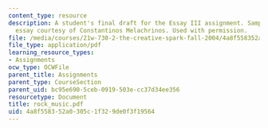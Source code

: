 ```yaml
---
content_type: resource
description: A student's final draft for the Essay III assignment. Sample student
  essay courtesy of Constantinos Melachrinos. Used with permission.
file: /media/courses/21w-730-2-the-creative-spark-fall-2004/4a8f558352a0305c1f329de0f3f19564_rock_music.pdf
file_type: application/pdf
learning_resource_types:
- Assignments
ocw_type: OCWFile
parent_title: Assignments
parent_type: CourseSection
parent_uid: bc95e690-5ceb-0919-503e-cc37d34ee356
resourcetype: Document
title: rock_music.pdf
uid: 4a8f5583-52a0-305c-1f32-9de0f3f19564
---
```

